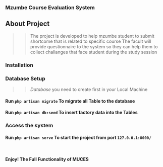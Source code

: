 ###    Mzumbe Course Evaluation System
## About Project
>>    The project is developed to help mzumbe student to submit shortcome that is  related to specific course
>>     The facult will provide questionnaire to the system so they can help them to collect challanges that face student during the study session 

###    Installation
###    Database Setup
>>    *Database* you need to create first in your Local Machine 
####    Run `php artisan migrate` To migrate all Table to the database
####    Run  `php artisan db:seed` To insert factory data into the Tables
###    Access the system
####    Run `php artisan serve` To start the project from port `127.0.0.1:8000/`



<BR><BR>
<strong>Enjoy! The Full Functionality of MUCES </strong>
